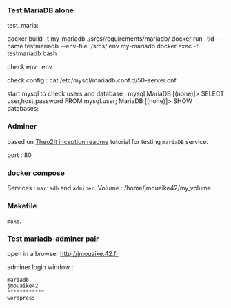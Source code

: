 ### Test MariaDB alone
test_maria:

docker build -t my-mariadb ./srcs/requirements/mariadb/
docker run -tid --name testmariadb --env-file ./srcs/.env my-mariadb
docker exec -ti testmariadb bash

check env :
	env

check config :
	cat /etc/mysql/mariadb.conf.d/50-server.cnf

start mysql to check users and database :
mysql
MariaDB [(none)]> SELECT user,host,password FROM mysql.user;
MariaDB [(none)]> SHOW databases;

### Adminer

based on [Theo2lt inception readme](https://github.com/Theo2lt/Inception/tree/main) tutorial for testing `mariaDB` service.

port : 80

### docker compose

Services : `mariadb` and `adminer`.
Volume :  /home/jmouaike42/my_volume

### Makefile

`make`.

### Test mariadb-adminer pair

open in a browser http://jmouaike.42.fr

adminer login window :
```
mariadb
jmouaike42
************
wordpress
```